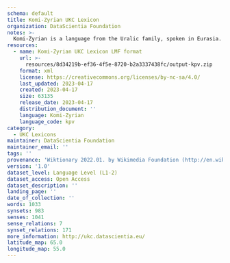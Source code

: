 ```yaml
---
schema: default
title: Komi-Zyrian UKC Lexicon
organization: DataScientia Foundation
notes: >-
  Komi-Zyrian is a language from the Uralic family, spoken in Eurasia. The UKC Lexicon of Komi-Zyrian is represented as a lexico-semantic network. It consists of words, word senses, synsets, as well as sense-level and synset-level relationships.
resources:
  - name: Komi-Zyrian UKC Lexicon LMF format
    url: >-
      resources/8d34219b-ef36-4f5e-8720-b2a3337438fc/output-kpv.zip
    format: xml
    license: https://creativecommons.org/licenses/by-nc-sa/4.0/
    last_updated: 2023-04-17
    created: 2023-04-17
    size: 63135
    release_date: 2023-04-17
    distribution_document: ''
    language: Komi-Zyrian
    language_code: kpv
category:
  - UKC Lexicons
maintainer: DataScientia Foundation
maintainer_email: ''
tags: ''
provenance: 'Wiktionary 2022.01. by Wikimedia Foundation (http://en.wiktionary.org); CogNet 2.1 by Khuyagbaatar Batsuren, National University of Mongolia (http://cognet.ukc.disi.unitn.it); UniMet: Universal Metonymy 1.0 by Temuulen Khishigsuren and Gábor Bella (http://ukc.disi.unitn.it/index.php/metonymy/); MorphyNet 2.0 by Gábor Bella and Khuyagbaatar Batsuren (http://ukc.disi.unitn.it/index.php/morphynet/); NorthEuraLex 0.9 by Johannes Dellert and Gerhard Jäger, Eberhard Karls Universität Tübingen (http://northeuralex.org/); Princeton WordNet 2.1 by Princeton University (https://wordnet.princeton.edu)'
version: '1.0'
dataset_level: Language Level (L1-2)
dataset_access: Open Access
dataset_description: ''
landing_page: ''
date_of_collection: ''
words: 1033
synsets: 983
senses: 1041
sense_relations: 7
synset_relations: 171
more_information: http://ukc.datascientia.eu/
latitude_map: 65.0
longitude_map: 55.0
---
```

